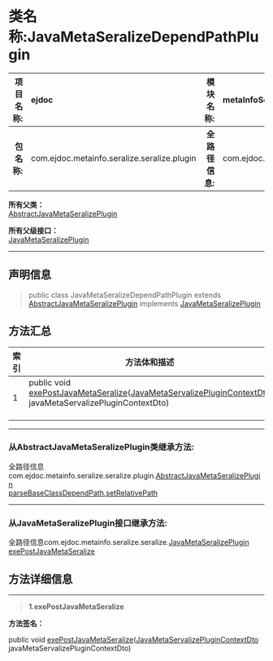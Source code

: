# 类名称:JavaMetaSeralizeDependPathPlugin

|  **项目名称:**    |  ejdoc    |   **模块名称:**   |metaInfoSeralize|
| ----: | :---- | ----: |:---- |
|   **包名称:**   |  com.ejdoc.metainfo.seralize.seralize.plugin    |   **全路径信息:**   |com.ejdoc.metainfo.seralize.seralize.plugin.JavaMetaSeralizeDependPathPlugin|









**所有父类：**  
[AbstractJavaMetaSeralizePlugin](/metaInfoSeralize/com/ejdoc/metainfo/seralize/seralize/plugin/AbstractJavaMetaSeralizePlugin.md)

**所有父级接口：**  
[JavaMetaSeralizePlugin](/metaInfoSeralize/com/ejdoc/metainfo/seralize/seralize/JavaMetaSeralizePlugin.md)







---

## 声明信息

> public class JavaMetaSeralizeDependPathPlugin extends [AbstractJavaMetaSeralizePlugin](/metaInfoSeralize/com/ejdoc/metainfo/seralize/seralize/plugin/AbstractJavaMetaSeralizePlugin.md)   implements [JavaMetaSeralizePlugin](/metaInfoSeralize/com/ejdoc/metainfo/seralize/seralize/JavaMetaSeralizePlugin.md)   














## 方法汇总

|   索引  |    方法体和描述   |
| ---- | ---- |
|1|public void [exePostJavaMetaSeralize](#exepostjavametaseralize-javametaservalizeplugincontextdto)([JavaMetaServalizePluginContextDto](/metaInfoSeralize/com/ejdoc/metainfo/seralize/seralize/plugin/dto/JavaMetaServalizePluginContextDto.md) javaMetaServalizePluginContextDto)   <br/><br/>|


---

### 从AbstractJavaMetaSeralizePlugin类继承方法:

全路径信息com.ejdoc.metainfo.seralize.seralize.plugin.[AbstractJavaMetaSeralizePlugin](/metaInfoSeralize/com/ejdoc/metainfo/seralize/seralize/plugin/AbstractJavaMetaSeralizePlugin.md)  
[parseBaseClassDependPath](/metaInfoSeralize/com/ejdoc/metainfo/seralize/seralize/plugin/AbstractJavaMetaSeralizePlugin.md#parseBaseClassDependPath-seralizeconfig-list-string-map),[setRelativePath](/metaInfoSeralize/com/ejdoc/metainfo/seralize/seralize/plugin/AbstractJavaMetaSeralizePlugin.md#setRelativePath-seralizeconfig-javametafileinfo-string-javaclassmeta)



---

### 从JavaMetaSeralizePlugin接口继承方法:

全路径信息com.ejdoc.metainfo.seralize.seralize.[JavaMetaSeralizePlugin](/metaInfoSeralize/com/ejdoc/metainfo/seralize/seralize/JavaMetaSeralizePlugin.md)  
[exePostJavaMetaSeralize](/metaInfoSeralize/com/ejdoc/metainfo/seralize/seralize/JavaMetaSeralizePlugin.md#exePostJavaMetaSeralize-javametaservalizeplugincontextdto)




## 方法详细信息


---

> **1.<span id="exepostjavametaseralize-javametaservalizeplugincontextdto">exePostJavaMetaSeralize</span>**

**方法签名：** 

  public void [exePostJavaMetaSeralize](#exepostjavametaseralize-javametaservalizeplugincontextdto)([JavaMetaServalizePluginContextDto](/metaInfoSeralize/com/ejdoc/metainfo/seralize/seralize/plugin/dto/JavaMetaServalizePluginContextDto.md) javaMetaServalizePluginContextDto)   









